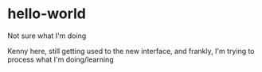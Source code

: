 # hello-world
Not sure what I'm doing

Kenny here, still getting used to the new interface, and frankly, I'm trying to process what I'm doing/learning 
